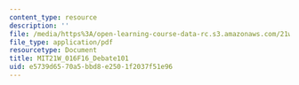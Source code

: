 ```yaml
---
content_type: resource
description: ''
file: /media/https%3A/open-learning-course-data-rc.s3.amazonaws.com/21w-016-writing-and-rhetoric-designing-meaning-fall-2016/e5739d6570a5bbd8e2501f2037f51e96_MIT21W_016F16_Debate101.pdf
file_type: application/pdf
resourcetype: Document
title: MIT21W_016F16_Debate101
uid: e5739d65-70a5-bbd8-e250-1f2037f51e96
---
```


